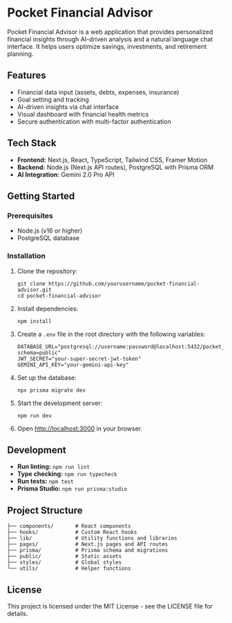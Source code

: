 # Pocket Financial Advisor

Pocket Financial Advisor is a web application that provides personalized financial insights through AI-driven analysis and a natural language chat interface. It helps users optimize savings, investments, and retirement planning.

## Features

- Financial data input (assets, debts, expenses, insurance)
- Goal setting and tracking
- AI-driven insights via chat interface
- Visual dashboard with financial health metrics
- Secure authentication with multi-factor authentication

## Tech Stack

- **Frontend:** Next.js, React, TypeScript, Tailwind CSS, Framer Motion
- **Backend:** Node.js (Next.js API routes), PostgreSQL with Prisma ORM
- **AI Integration:** Gemini 2.0 Pro API

## Getting Started

### Prerequisites

- Node.js (v16 or higher)
- PostgreSQL database

### Installation

1. Clone the repository:
   ```
   git clone https://github.com/yourusername/pocket-financial-advisor.git
   cd pocket-financial-advisor
   ```

2. Install dependencies:
   ```
   npm install
   ```

3. Create a `.env` file in the root directory with the following variables:
   ```
   DATABASE_URL="postgresql://username:password@localhost:5432/pocket_fa?schema=public"
   JWT_SECRET="your-super-secret-jwt-token"
   GEMINI_API_KEY="your-gemini-api-key"
   ```

4. Set up the database:
   ```
   npx prisma migrate dev
   ```

5. Start the development server:
   ```
   npm run dev
   ```

6. Open [http://localhost:3000](http://localhost:3000) in your browser.

## Development

- **Run linting:** `npm run lint`
- **Type checking:** `npm run typecheck`
- **Run tests:** `npm test`
- **Prisma Studio:** `npm run prisma:studio`

## Project Structure

```
├── components/       # React components
├── hooks/            # Custom React hooks
├── lib/              # Utility functions and libraries
├── pages/            # Next.js pages and API routes
├── prisma/           # Prisma schema and migrations
├── public/           # Static assets
├── styles/           # Global styles
└── utils/            # Helper functions
```

## License

This project is licensed under the MIT License - see the LICENSE file for details.